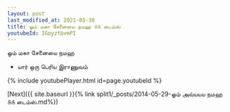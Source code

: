 ```yaml
---
layout: post
last_modified_at: 2021-03-30
title: ஓம் மகா சேனையை நமஹ ௧௧ டைம்ஸ்
youtubeId: IGoyztbvmPI
---
```

 
 
 ஓம் மகா சேனையை நமஹ  
 
 -  யார் ஒரு பெரிய இராணுவம் 
 
  
 
  
 
 
 
 
 
 


{% include youtubePlayer.html id=page.youtubeId %}
 
[Next]({{ site.baseurl }}{% link  split1/_posts/2014-05-29-ஓம் அவ்யயய நமஹ ௧௧ டைம்ஸ்.md%})
 
